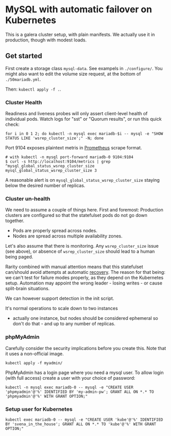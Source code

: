 # MySQL with automatic failover on Kubernetes

This is a galera cluster setup, with plain manifests.
We actually use it in production, though with modest loads.

## Get started

First create a storage class `mysql-data`. See exampels in `./configure/`.
You might also want to edit the volume size request, at the bottom of `./50mariadb.yml`.

Then: `kubectl apply -f .`.

### Cluster Health

Readiness and liveness probes will only assert client-level health of individual pods.
Watch logs for "sst" or "Quorum results", or run this quick check:
```
for i in 0 1 2; do kubectl -n mysql exec mariadb-$i -- mysql -e "SHOW STATUS LIKE 'wsrep_cluster_size';" -N; done
```

Port 9104 exposes plaintext metris in [Prometheus](https://prometheus.io/docs/concepts/data_model/) scrape format.
```
# with kubectl -n mysql port-forward mariadb-0 9104:9104
$ curl -s http://localhost:9104/metrics | grep ^mysql_global_status_wsrep_cluster_size
mysql_global_status_wsrep_cluster_size 3
```

A reasonable alert is on `mysql_global_status_wsrep_cluster_size` staying below the desired number of replicas.

### Cluster un-health

We need to assume a couple of things here. First and foremost:
Production clusters are configured so that the statefulset pods do not go down together.

 * Pods are properly spread across nodes.
 * Nodes are spread across multiple availability zones.

Let's also assume that there is monitoring.
Any `wsrep_cluster_size` issue (see above), or absence of `wsrep_cluster_size`
should lead to a human being paged.

Rarity combined with manual attention means that this statefulset can/should avoid
attempts at automatic [recovery](http://galeracluster.com/documentation-webpages/pcrecovery.html).
The reason for that being: we can't test for failure modes properly,
as they depend on the Kubernetes setup.
Automation may appoint the wrong leader - losing writes -
or cause split-brain situations.

We can however support detection in the init script.

It's normal operations to scale down to two instances
- actually one instance, but nodes should be considered ephemeral so don't do that -
and up to any number of replicas.

### phpMyAdmin

Carefully consider the security implications before you create this. Note that it uses a non-official image.

```
kubectl apply -f myadmin/
```

PhpMyAdmin has a login page where you need a mysql user. To allow login (with full access) create a user with your choice of password:

```
kubectl -n mysql exec mariadb-0 -- mysql -e "CREATE USER 'phpmyadmin'@'%' IDENTIFIED BY 'my-admin-pw'; GRANT ALL ON *.* TO 'phpmyadmin'@'%' WITH GRANT OPTION;"
```


### Setup user for Kubernetes

```
kubectl exec mariadb-0 -- mysql -e "CREATE USER 'kube'@'%' IDENTIFIED BY 'svena_in_the_house'; GRANT ALL ON *.* TO 'kube'@'%' WITH GRANT OPTION;"
```
